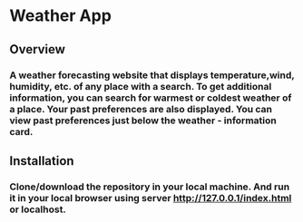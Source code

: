 # Weather App

## Overview
### A weather forecasting website that displays temperature,wind, humidity, etc. of any place with a search. To get additional information, you can search for warmest or coldest weather of a place. Your past preferences are also displayed. You can view past preferences just below the weather - information card.

## Installation 
### Clone/download the repository in your local machine. And run it in your local browser using server http://127.0.0.1/index.html or localhost.